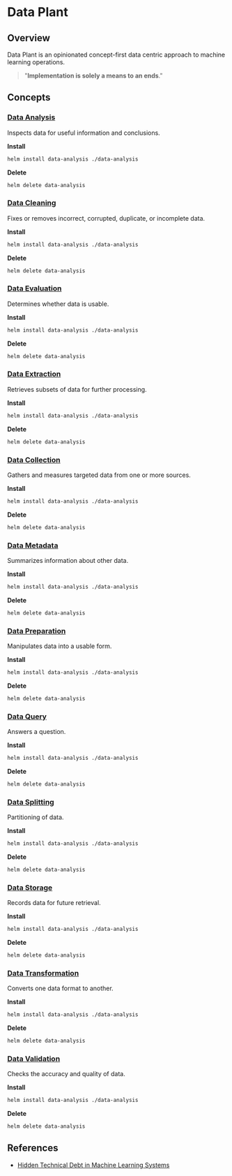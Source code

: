 # Data Plant

## Overview

Data Plant is an opinionated concept-first data centric approach to machine learning operations.

> "**Implementation is solely a means to an ends**."

## Concepts

### [Data Analysis](data-analysis)
Inspects data for useful information and conclusions.

__Install__
```sh
helm install data-analysis ./data-analysis
```

__Delete__
```sh
helm delete data-analysis
```

### [Data Cleaning](data-cleaning)
Fixes or removes incorrect, corrupted, duplicate, or incomplete data.

__Install__
```sh
helm install data-analysis ./data-analysis
```

__Delete__
```sh
helm delete data-analysis
```

### [Data Evaluation](data-evaluation)
Determines whether data is usable.

__Install__
```sh
helm install data-analysis ./data-analysis
```

__Delete__
```sh
helm delete data-analysis
```

### [Data Extraction](data-extraction)
Retrieves subsets of data for further processing.

__Install__
```sh
helm install data-analysis ./data-analysis
```

__Delete__
```sh
helm delete data-analysis
```

### [Data Collection](data-collection) 
Gathers and measures targeted data from one or more sources.

__Install__
```sh
helm install data-analysis ./data-analysis
```

__Delete__
```sh
helm delete data-analysis
```

### [Data Metadata](data-metadata) 
Summarizes information about other data.

__Install__
```sh
helm install data-analysis ./data-analysis
```

__Delete__
```sh
helm delete data-analysis
```

### [Data Preparation](data-preparation) 
Manipulates data into a usable form.

__Install__
```sh
helm install data-analysis ./data-analysis
```

__Delete__
```sh
helm delete data-analysis
```

### [Data Query](data-query) 
Answers a question. 

__Install__
```sh
helm install data-analysis ./data-analysis
```

__Delete__
```sh
helm delete data-analysis
```

### [Data Splitting](data-splitting) 
Partitioning of data.

__Install__
```sh
helm install data-analysis ./data-analysis
```

__Delete__
```sh
helm delete data-analysis
```

### [Data Storage](data-storage)

Records data for future retrieval.

__Install__
```sh
helm install data-analysis ./data-analysis
```

__Delete__
```sh
helm delete data-analysis
```

### [Data Transformation](data-transformation) 
Converts one data format to another.

__Install__
```sh
helm install data-analysis ./data-analysis
```

__Delete__
```sh
helm delete data-analysis
```

### [Data Validation](data-validation)
Checks the accuracy and quality of data.

__Install__
```sh
helm install data-analysis ./data-analysis
```

__Delete__
```sh
helm delete data-analysis
```

## References

* [Hidden Technical Debt in Machine Learning Systems](https://papers.nips.cc/paper/2015/file/86df7dcfd896fcaf2674f757a2463eba-Paper.pdf)